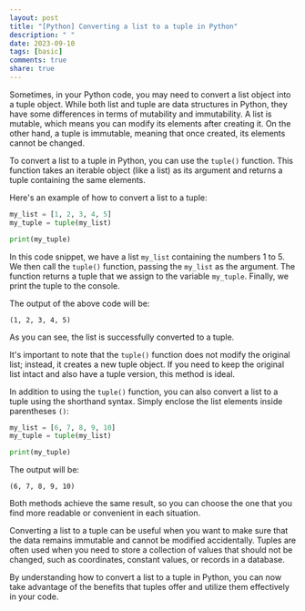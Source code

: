 ```yaml
---
layout: post
title: "[Python] Converting a list to a tuple in Python"
description: " "
date: 2023-09-10
tags: [basic]
comments: true
share: true
---
```


Sometimes, in your Python code, you may need to convert a list object into a tuple object. While both list and tuple are data structures in Python, they have some differences in terms of mutability and immutability. A list is mutable, which means you can modify its elements after creating it. On the other hand, a tuple is immutable, meaning that once created, its elements cannot be changed.

To convert a list to a tuple in Python, you can use the `tuple()` function. This function takes an iterable object (like a list) as its argument and returns a tuple containing the same elements.

Here's an example of how to convert a list to a tuple:

```python
my_list = [1, 2, 3, 4, 5]
my_tuple = tuple(my_list)

print(my_tuple)
```

In this code snippet, we have a list `my_list` containing the numbers 1 to 5. We then call the `tuple()` function, passing the `my_list` as the argument. The function returns a tuple that we assign to the variable `my_tuple`. Finally, we print the tuple to the console.

The output of the above code will be:

```
(1, 2, 3, 4, 5)
```

As you can see, the list is successfully converted to a tuple.

It's important to note that the `tuple()` function does not modify the original list; instead, it creates a new tuple object. If you need to keep the original list intact and also have a tuple version, this method is ideal.

In addition to using the `tuple()` function, you can also convert a list to a tuple using the shorthand syntax. Simply enclose the list elements inside parentheses `()`:

```python
my_list = [6, 7, 8, 9, 10]
my_tuple = tuple(my_list)

print(my_tuple)
```

The output will be:

```
(6, 7, 8, 9, 10)
```

Both methods achieve the same result, so you can choose the one that you find more readable or convenient in each situation.

Converting a list to a tuple can be useful when you want to make sure that the data remains immutable and cannot be modified accidentally. Tuples are often used when you need to store a collection of values that should not be changed, such as coordinates, constant values, or records in a database.

By understanding how to convert a list to a tuple in Python, you can now take advantage of the benefits that tuples offer and utilize them effectively in your code.